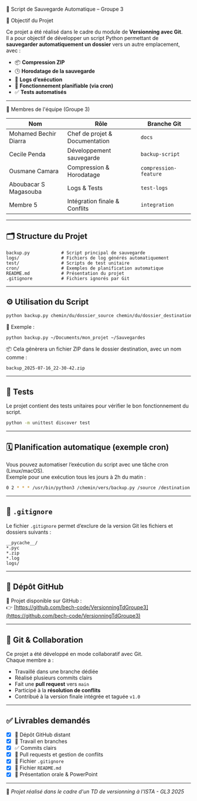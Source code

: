 💾 Script de Sauvegarde Automatique – Groupe 3

🎯 Objectif du Projet

Ce projet a été réalisé dans le cadre du module de **Versionning avec Git**.  
Il a pour objectif de développer un script Python permettant de **sauvegarder automatiquement un dossier** vers un autre emplacement, avec :

- 📦 **Compression ZIP**
- 🕒 **Horodatage de la sauvegarde**
- 🧾 **Logs d’exécution**
- 🔁 **Fonctionnement planifiable (via cron)**
- ✅ **Tests automatisés**

---

👥 Membres de l'équipe (Groupe 3)

| Nom                      | Rôle                               | Branche Git              |
|--------------------------|------------------------------------|--------------------------|
| Mohamed Bechir Diarra    | Chef de projet & Documentation     | `docs`                   |
| Cecile Penda             | Développement sauvegarde           | `backup-script`          |
| Ousmane Camara           | Compression & Horodatage           | `compression-feature`    |
| Aboubacar S Magasouba    | Logs & Tests                       | `test-logs`              |
| Membre 5                 | Intégration finale & Conflits      | `integration`            |

---

## 🗂️ Structure du Projet

```
backup.py            # Script principal de sauvegarde
logs/                # Fichiers de log générés automatiquement
test/                # Scripts de test unitaire
cron/                # Exemples de planification automatique
README.md            # Présentation du projet
.gitignore           # Fichiers ignorés par Git
```

---

## ⚙️ Utilisation du Script

```bash
python backup.py chemin/du/dossier_source chemin/du/dossier_destination
```

📝 Exemple :
```bash
python backup.py ~/Documents/mon_projet ~/Sauvegardes
```

📦 Cela génèrera un fichier ZIP dans le dossier destination, avec un nom comme :
```
backup_2025-07-16_22-30-42.zip
```

---

## 🧪 Tests

Le projet contient des tests unitaires pour vérifier le bon fonctionnement du script.

```bash
python -m unittest discover test
```

---

## 🗓️ Planification automatique (exemple cron)

Vous pouvez automatiser l’exécution du script avec une tâche cron (Linux/macOS).  
Exemple pour une exécution tous les jours à 2h du matin :

```bash
0 2 * * * /usr/bin/python3 /chemin/vers/backup.py /source /destination
```

---

## 📂 `.gitignore`

Le fichier `.gitignore` permet d’exclure de la version Git les fichiers et dossiers suivants :

```
__pycache__/
*.pyc
*.zip
*.log
logs/
```

---

## 🔗 Dépôt GitHub

📁 Projet disponible sur GitHub :  
👉 [https://github.com/bech-code/VersionningTdGroupe3](https://github.com/bech-code/VersionningTdGroupe3)

---

## 🧠 Git & Collaboration

Ce projet a été développé en mode collaboratif avec Git.  
Chaque membre a :
- Travaillé dans une branche dédiée
- Réalisé plusieurs commits clairs
- Fait une **pull request** vers `main`
- Participé à la **résolution de conflits**
- Contribué à la version finale intégrée et taguée `v1.0`

---

## ✅ Livrables demandés

- [x] 📁 Dépôt GitHub distant
- [x] 🌿 Travail en branches
- [x] ✅ Commits clairs
- [x] 🔀 Pull requests et gestion de conflits
- [x] 📄 Fichier `.gitignore`
- [x] 📝 Fichier `README.md`
- [x] 🎥 Présentation orale & PowerPoint

---

🧠 *Projet réalisé dans le cadre d'un TD de versionning à l'ISTA - GL3 2025*
